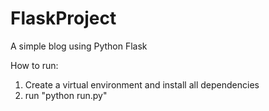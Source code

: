# FlaskProject
A simple blog using Python Flask

How to run: 
1. Create a virtual environment and install all dependencies
2. run "python run.py"

